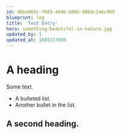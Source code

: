 ```yaml
---
id: d6be965c-7683-4d46-b06b-9060c2a6c989
blueprint: log
title: 'Test Entry'
hero: something-beautiful-in-nature.jpg
updated_by: 1
updated_at: 1685317690
---
```

# A heading

Some text.

- A bulleted list.
- Another bullet in the list.

## A second heading.